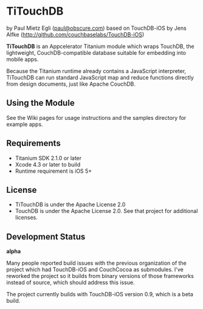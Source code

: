 # TiTouchDB

by Paul Mietz Egli (paul@obscure.com)
based on TouchDB-iOS by Jens Alfke (http://github.com/couchbaselabs/TouchDB-iOS)

**TiTouchDB** is an Appcelerator Titanium module which wraps TouchDB, the lightweight, CouchDB-compatible
database suitable for embedding into mobile apps.

Because the Titanium runtime already contains a JavaScript interpreter, TiTouchDB can run standard JavaScript
map and reduce functions directly from design documents, just like Apache CouchDB.

## Using the Module

See the Wiki pages for usage instructions and the samples directory for example apps.

## Requirements

* Titanium SDK 2.1.0 or later
* Xcode 4.3 or later to build
* Runtime requirement is iOS 5+

## License

* TiTouchDB is under the Apache License 2.0
* TouchDB is under the Apache License 2.0. See that project for additional licenses.

## Development Status

**alpha**

Many people reported build issues with the previous organization of the project which had
TouchDB-iOS and CouchCocoa as submodules.  I've reworked the project so it builds from binary
versions of those frameworks instead of source, which should address this issue.

The project currently builds with TouchDB-iOS version 0.9, which is a beta build.